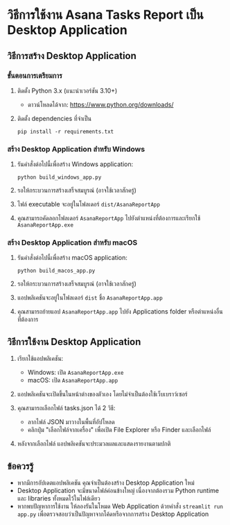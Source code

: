 # วิธีการใช้งาน Asana Tasks Report เป็น Desktop Application

## วิธีการสร้าง Desktop Application

### ขั้นตอนการเตรียมการ

1. ติดตั้ง Python 3.x (แนะนำเวอร์ชัน 3.10+)
   - ดาวน์โหลดได้จาก: https://www.python.org/downloads/

2. ติดตั้ง dependencies ที่จำเป็น
   ```
   pip install -r requirements.txt
   ```

### สร้าง Desktop Application สำหรับ Windows

1. รันคำสั่งต่อไปนี้เพื่อสร้าง Windows application:
   ```
   python build_windows_app.py
   ```

2. รอให้กระบวนการสร้างเสร็จสมบูรณ์ (อาจใช้เวลาสักครู่)

3. ไฟล์ executable จะอยู่ในโฟลเดอร์ `dist/AsanaReportApp`

4. คุณสามารถคัดลอกโฟลเดอร์ `AsanaReportApp` ไปยังตำแหน่งที่ต้องการและเรียกใช้ `AsanaReportApp.exe`

### สร้าง Desktop Application สำหรับ macOS

1. รันคำสั่งต่อไปนี้เพื่อสร้าง macOS application:
   ```
   python build_macos_app.py
   ```

2. รอให้กระบวนการสร้างเสร็จสมบูรณ์ (อาจใช้เวลาสักครู่)

3. แอปพลิเคชันจะอยู่ในโฟลเดอร์ `dist` ชื่อ `AsanaReportApp.app`

4. คุณสามารถย้ายแอป `AsanaReportApp.app` ไปยัง Applications folder หรือตำแหน่งอื่นที่ต้องการ

## วิธีการใช้งาน Desktop Application

1. เรียกใช้แอปพลิเคชัน:
   - Windows: เปิด `AsanaReportApp.exe`
   - macOS: เปิด `AsanaReportApp.app`

2. แอปพลิเคชันจะเปิดขึ้นในหน้าต่างของตัวเอง โดยไม่จำเป็นต้องใช้เว็บเบราว์เซอร์

3. คุณสามารถเลือกไฟล์ tasks.json ได้ 2 วิธี:
   - ลากไฟล์ JSON มาวางในพื้นที่อัปโหลด
   - คลิกปุ่ม "เลือกไฟล์จากเครื่อง" เพื่อเปิด File Explorer หรือ Finder และเลือกไฟล์

4. หลังจากเลือกไฟล์ แอปพลิเคชันจะประมวลผลและแสดงรายงานตามปกติ

## ข้อควรรู้

- หากมีการอัปเดตแอปพลิเคชัน คุณจำเป็นต้องสร้าง Desktop Application ใหม่
- Desktop Application จะมีขนาดไฟล์ค่อนข้างใหญ่ เนื่องจากต้องรวม Python runtime และ libraries ทั้งหมดไว้ในไฟล์เดียว
- หากพบปัญหาการใช้งาน ให้ลองรันในโหมด Web Application ด้วยคำสั่ง `streamlit run app.py` เพื่อตรวจสอบว่าเป็นปัญหาจากโค้ดหรือจากการสร้าง Desktop Application

